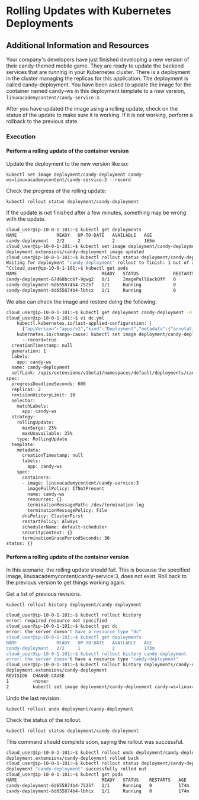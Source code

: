 #  Rolling Updates with Kubernetes Deployments 
  
## Additional Information and Resources   

Your company's developers have just finished developing a new version of their candy-themed mobile game. They are ready to update the backend services that are running in your Kubernetes cluster. There is a deployment in the cluster managing the replicas for this application. The deployment is called candy-deployment. You have been asked to update the image for the container named candy-ws in this deployment template to a new version, ```linuxacademycontent/candy-service:3```.  
  
After you have updated the image using a rolling update, check on the status of the update to make sure it is working. If it is not working, perform a rollback to the previous state.  


### Execution  

#### Perform a rolling update of the container version  

Update the deployment to the new version like so:  

```kubectl set image deployment/candy-deployment candy-ws=linuxacademycontent/candy-service:3 --record```  

Check the progress of the rolling update:  

```kubectl rollout status deployment/candy-deployment``` 

If the update is not finished after a few minutes, something may be wrong with the update. 


```bash
cloud_user@ip-10-0-1-101:~$ kubectl get deployments
NAME               READY   UP-TO-DATE   AVAILABLE   AGE
candy-deployment   2/2     2            2           165m
cloud_user@ip-10-0-1-101:~$ kubectl set image deployment/candy-deployment candy-ws=linuxacademycontent/candy-service:3 --record
deployment.extensions/candy-deployment image updated
cloud_user@ip-10-0-1-101:~$ kubectl rollout status deployment/candy-deployment
Waiting for deployment "candy-deployment" rollout to finish: 1 out of 2 new replicas have been updated...
^Ccloud_user@ip-10-0-1-101:~$ kubectl get pods
NAME                                READY   STATUS             RESTARTS   AGE
candy-deployment-67d68bcc6f-9gwg2   0/1     ImagePullBackOff   0          100s
candy-deployment-6d655874b4-7525f   1/1     Running            0          169m
candy-deployment-6d655874b4-lbhcx   1/1     Running            0          169m
```

We also can check the image and restore doing the following:  

```bash
cloud_user@ip-10-0-1-101:~$ kubectl get deployment candy-deployment -o yaml --export > dc.yml
cloud_user@ip-10-0-1-101:~$ vi dc.yml
    kubectl.kubernetes.io/last-applied-configuration: |
      {"apiVersion":"apps/v1","kind":"Deployment","metadata":{"annotations":{},"name":"candy-deployment","namespace":"default"},"spec":{"replicas":2,"selector":{"matchLabels":{"app":"candy-ws"}},"template":{"metadata":{"labels":{"app":"candy-ws"}},"spec":{"containers":[{"image":"linuxacademycontent/candy-service:2","name":"candy-ws"}]}}}}
    kubernetes.io/change-cause: kubectl set image deployment/candy-deployment candy-ws=linuxacademycontent/candy-service:3
      --record=true
  creationTimestamp: null
  generation: 1
  labels:
    app: candy-ws
  name: candy-deployment
  selfLink: /apis/extensions/v1beta1/namespaces/default/deployments/candy-deployment
spec:
  progressDeadlineSeconds: 600
  replicas: 2
  revisionHistoryLimit: 10
  selector:
    matchLabels:
      app: candy-ws
  strategy:
    rollingUpdate:
      maxSurge: 25%
      maxUnavailable: 25%
    type: RollingUpdate
  template:
    metadata:
      creationTimestamp: null
      labels:
        app: candy-ws
    spec:
      containers:
      - image: linuxacademycontent/candy-service:3
        imagePullPolicy: IfNotPresent
        name: candy-ws
        resources: {}
        terminationMessagePath: /dev/termination-log
        terminationMessagePolicy: File
      dnsPolicy: ClusterFirst
      restartPolicy: Always
      schedulerName: default-scheduler
      securityContext: {}
      terminationGracePeriodSeconds: 30
status: {}
```

#### Perform a rolling update of the container version  

In this scenario, the rolling update should fail. This is because the specified image, linuxacademycontent/candy-service:3, does not exist. Roll back to the previous version to get things working again.  

Get a list of previous revisions.  

```kubectl rollout history deployment/candy-deployment```  

```bash
cloud_user@ip-10-0-1-101:~$ kubectl rollout history
error: required resource not specified
cloud_user@ip-10-0-1-101:~$ kubectl get dc
error: the server doesn't have a resource type "dc"
cloud_user@ip-10-0-1-101:~$ kubectl get deployments
NAME               READY   UP-TO-DATE   AVAILABLE   AGE
candy-deployment   2/2     1            2           173m
cloud_user@ip-10-0-1-101:~$ kubectl rollout history candy-deployment
error: the server doesn't have a resource type "candy-deployment"
cloud_user@ip-10-0-1-101:~$ kubectl rollout history deployments/candy-deployment
deployment.extensions/candy-deployment
REVISION  CHANGE-CAUSE
1         <none>
2         kubectl set image deployment/candy-deployment candy-ws=linuxacademycontent/candy-service:3 --record=true

```

Undo the last revision.  

```kubectl rollout undo deployment/candy-deployment```  

Check the status of the rollout.  

```kubectl rollout status deployment/candy-deployment```  

This command should complete soon, saying the rollout was successful.  


```bash
cloud_user@ip-10-0-1-101:~$ kubectl rollout undo deployment/candy-deployment
deployment.extensions/candy-deployment rolled back
cloud_user@ip-10-0-1-101:~$ kubectl rollout status deployment/candy-deployment
deployment "candy-deployment" successfully rolled out
cloud_user@ip-10-0-1-101:~$ kubectl get pods
NAME                                READY   STATUS    RESTARTS   AGE
candy-deployment-6d655874b4-7525f   1/1     Running   0          174m
candy-deployment-6d655874b4-lbhcx   1/1     Running   0          174m
```